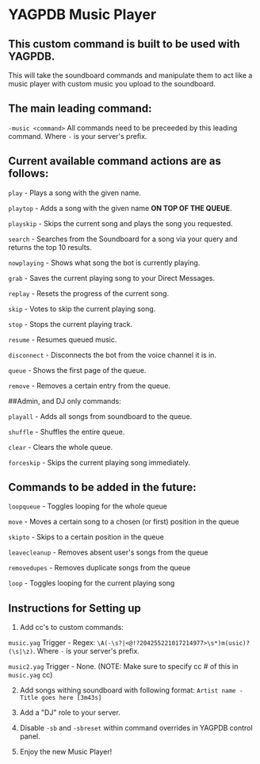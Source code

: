 YAGPDB Music Player
================

## This custom command is built to be used with YAGPDB.
This will take the soundboard commands and manipulate them to act like a music player with custom music you upload to the soundboard.

## The main leading command:
`-music <command>` All commands need to be preceeded by this leading command. Where `-` is your server's prefix.

## Current available command actions are as follows:
`play` - Plays a song with the given name.

`playtop` - Adds a song with the given name **ON TOP OF THE QUEUE**.

`playskip` - Skips the current song and plays the song you requested.

`search` - Searches from the Soundboard for a song via your query and returns the top 10 results.

`nowplaying` - Shows what song the bot is currently playing.

`grab` - Saves the current playing song to your Direct Messages.

`replay` - Resets the progress of the current song.

`skip` - Votes to skip the current playing song.

`stop` - Stops the current playing track.

`resume` - Resumes queued music.

`disconnect` - Disconnects the bot from the voice channel it is in.

`queue` - Shows the first page of the queue.

`remove` - Removes a certain entry from the queue.

##Admin, and DJ only commands:

`playall` - Adds all songs from soundboard to the queue. 

`shuffle` - Shuffles the entire queue.

`clear` - Clears the whole queue. 

`forceskip` - Skips the current playing song immediately.

## Commands to be added in the future:
`loopqueue` - Toggles looping for the whole queue

`move` - Moves a certain song to a chosen (or first) position in the queue

`skipto` - Skips to a certain position in the queue

`leavecleanup` - Removes absent user's songs from the queue

`removedupes` - Removes duplicate songs from the queue

`loop` - Toggles looping for the current playing song  

## Instructions for Setting up
1. Add cc's to custom commands:

  `music.yag` Trigger - Regex: `\A(-\s?|<@!?204255221017214977>\s*)m(usic)?(\s|\z)`. Where `-` is your server's prefix.

  `music2.yag` Trigger - None. (NOTE: Make sure to specify cc # of this in `music.yag` cc)

2. Add songs withing soundboard with following format: `Artist name - Title goes here [3m43s]`

3. Add a "DJ" role to your server.

4. Disable `-sb` and `-sbreset` within command overrides in YAGPDB control panel.

5. Enjoy the new Music Player!
